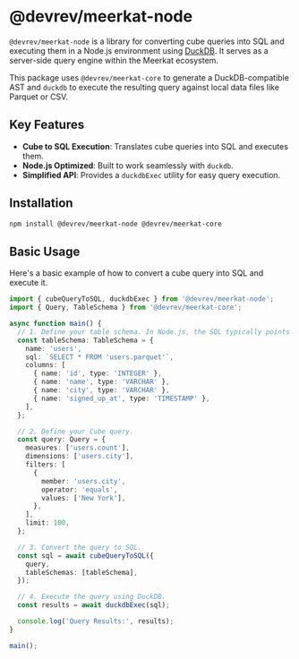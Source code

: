 # @devrev/meerkat-node

`@devrev/meerkat-node` is a library for converting cube queries into SQL and executing them in a Node.js environment using [DuckDB](https://duckdb.org/). It serves as a server-side query engine within the Meerkat ecosystem.

This package uses `@devrev/meerkat-core` to generate a DuckDB-compatible AST and `duckdb` to execute the resulting query against local data files like Parquet or CSV.

## Key Features

- **Cube to SQL Execution**: Translates cube queries into SQL and executes them.
- **Node.js Optimized**: Built to work seamlessly with `duckdb`.
- **Simplified API**: Provides a `duckdbExec` utility for easy query execution.

## Installation

```bash
npm install @devrev/meerkat-node @devrev/meerkat-core
```

## Basic Usage

Here's a basic example of how to convert a cube query into SQL and execute it.

```typescript
import { cubeQueryToSQL, duckdbExec } from '@devrev/meerkat-node';
import { Query, TableSchema } from '@devrev/meerkat-core';

async function main() {
  // 1. Define your table schema. In Node.js, the SQL typically points to a data file.
  const tableSchema: TableSchema = {
    name: 'users',
    sql: `SELECT * FROM 'users.parquet'`,
    columns: [
      { name: 'id', type: 'INTEGER' },
      { name: 'name', type: 'VARCHAR' },
      { name: 'city', type: 'VARCHAR' },
      { name: 'signed_up_at', type: 'TIMESTAMP' },
    ],
  };

  // 2. Define your Cube query.
  const query: Query = {
    measures: ['users.count'],
    dimensions: ['users.city'],
    filters: [
      {
        member: 'users.city',
        operator: 'equals',
        values: ['New York'],
      },
    ],
    limit: 100,
  };

  // 3. Convert the query to SQL.
  const sql = await cubeQueryToSQL({
    query,
    tableSchemas: [tableSchema],
  });

  // 4. Execute the query using DuckDB.
  const results = await duckdbExec(sql);

  console.log('Query Results:', results);
}

main();
```
